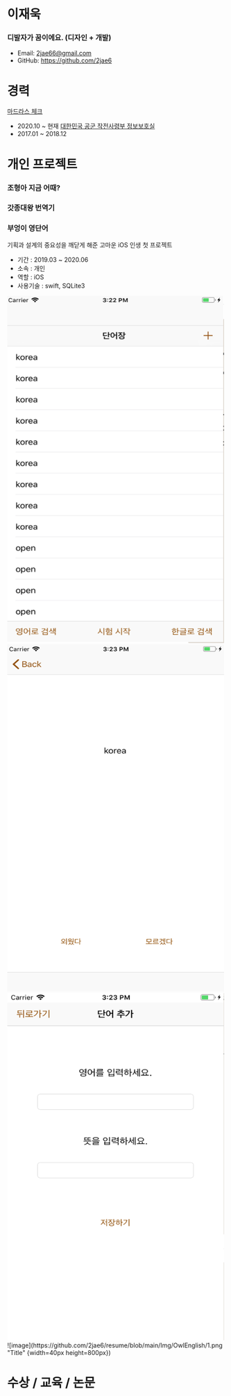 # 이재욱


### 디발자가 꿈이에요. (디자인 + 개발)
- Email: 2jae66@gmail.com
- GitHub: https://github.com/2jae6

# 경력
[마드라스 체크](https://flow.team/index.act)
- 2020.10 ~ 현재
[대한민국 공군 작전사령부 정보보호실](https://rokaf.airforce.mil.kr/airforce/index.do)
- 2017.01 ~ 2018.12

# 개인 프로젝트

### 조형아 지금 어때?

### 갓종대왕 번역기

### 부엉이 영단어
기획과 설계의 중요성을 깨닫게 해준 고마운 iOS 인생 첫 프로젝트
- 기간 : 2019.03 ~ 2020.06
- 소속 : 개인
- 역할 : iOS
- 사용기술 : swift, SQLite3
<img width="500" height="800" alt="image" src="https://github.com/2jae6/resume/blob/main/Img/OwlEnglish/1.png">
<img width="500" height="800" alt="image" src="https://github.com/2jae6/resume/blob/main/Img/OwlEnglish/2.png">
<img width="500" height="800" alt="image" src="https://github.com/2jae6/resume/blob/main/Img/OwlEnglish/3.png">
![image](https://github.com/2jae6/resume/blob/main/Img/OwlEnglish/1.png "Title" {width=40px height=800px})

# 수상 / 교육 / 논문

